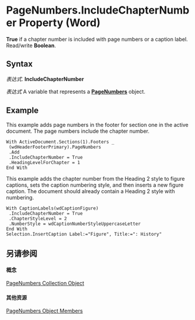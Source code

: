 
# PageNumbers.IncludeChapterNumber Property (Word)

 **True** if a chapter number is included with page numbers or a caption label. Read/write **Boolean**.


## Syntax

 _表达式_. **IncludeChapterNumber**

 _表达式_ A variable that represents a **[PageNumbers](9090f96e-d898-ace6-35fa-f6e59c527ea2.md)** object.


## Example

This example adds page numbers in the footer for section one in the active document. The page numbers include the chapter number.


```
With ActiveDocument.Sections(1).Footers _ 
 (wdHeaderFooterPrimary).PageNumbers 
 .Add 
 .IncludeChapterNumber = True 
 .HeadingLevelForChapter = 1 
End With
```

This example adds the chapter number from the Heading 2 style to figure captions, sets the caption numbering style, and then inserts a new figure caption. The document should already contain a Heading 2 style with numbering.




```
With CaptionLabels(wdCaptionFigure) 
 .IncludeChapterNumber = True 
 .ChapterStyleLevel = 2 
 .NumberStyle = wdCaptionNumberStyleUppercaseLetter 
End With 
Selection.InsertCaption Label:="Figure", Title:=": History"
```


## 另请参阅


#### 概念


[PageNumbers Collection Object](9090f96e-d898-ace6-35fa-f6e59c527ea2.md)
#### 其他资源


[PageNumbers Object Members](http://msdn.microsoft.com/library/7f6d35df-499d-b3bf-6eaa-70e2ab1a2e8d%28Office.15%29.aspx)